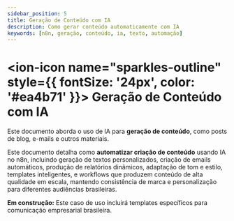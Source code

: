 ```yaml
---
sidebar_position: 5
title: Geração de Conteúdo com IA
description: Como gerar conteúdo automaticamente com IA
keywords: [n8n, geração, conteúdo, ia, texto, automação]
---
```


# <ion-icon name="sparkles-outline" style={{ fontSize: '24px', color: '#ea4b71' }}></ion-icon> Geração de Conteúdo com IA

Este documento aborda o uso de IA para **geração de conteúdo**, como posts de blog, e-mails e outros materiais.

Este documento detalha como **automatizar criação de conteúdo** usando IA no n8n, incluindo geração de textos personalizados, criação de emails automáticos, produção de relatórios dinâmicos, adaptação de tom e estilo, templates inteligentes, e workflows que produzem conteúdo de alta qualidade em escala, mantendo consistência de marca e personalização para diferentes audiências brasileiras.

**Em construção:** Este caso de uso incluirá templates específicos para comunicação empresarial brasileira.
